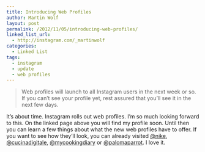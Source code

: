 ```yaml
---
title: Introducing Web Profiles
author: Martin Wolf
layout: post
permalink: /2012/11/05/introducing-web-profiles/
linked_list_url:
  - http://instagram.com/_martinwolf
categories:
  - Linked List
tags:
  - instagram
  - update
  - web profiles
---
```

> Web profiles will launch to all Instagram users in the next week or so. If you can’t see your profile yet, rest assured that you’ll see it in the next few days.

It&#8217;s about time. Instagram rolls out web profiles. I&#8217;m so much looking forward to this. On the linked page above you will find my profile soon. Until then you can learn a few things about what the new web profiles have to offer. If you want to see how they&#8217;ll look, you can already visited [@nike][1], [@cucinadigitale][2], [@mycookingdiary][3] or [@palomaparrot][4]. I love it.

 [1]: http://instagram.com/nike
 [2]: http://instagram.com/cucinadigitale
 [3]: http://instagram.com/mycookingdiary
 [4]: http://instagram.com/palomaparrot